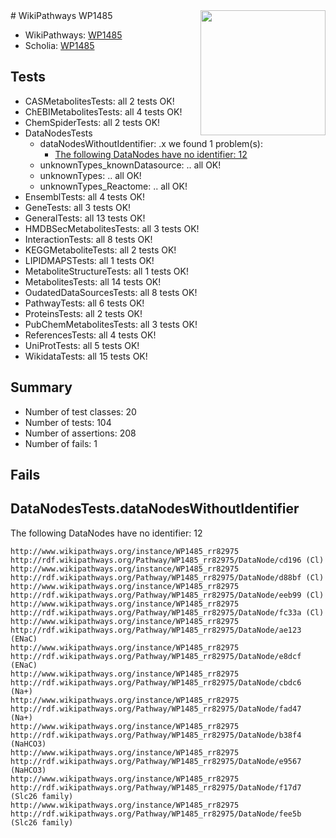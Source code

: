 <img style="float: right; width: 200px" src="https://upload.wikimedia.org/wikipedia/commons/thumb/8/83/Wplogo_with_text_500.png/640px-Wplogo_with_text_500.png" />
# WikiPathways WP1485

* WikiPathways: [WP1485](https://new.wikipathways.org/pathways/WP1485)
* Scholia: [WP1485](https://scholia.toolforge.org/wikipathways/WP1485)
## Tests
* CASMetabolitesTests: all 2 tests OK!
* ChEBIMetabolitesTests: all 4 tests OK!
* ChemSpiderTests: all 2 tests OK!
* DataNodesTests
    * dataNodesWithoutIdentifier: .x we found 1 problem(s):
        * [The following DataNodes have no identifier: 12](#8792c492)
    * unknownTypes_knownDatasource: .. all OK!
    * unknownTypes: .. all OK!
    * unknownTypes_Reactome: .. all OK!
* EnsemblTests: all 4 tests OK!
* GeneTests: all 3 tests OK!
* GeneralTests: all 13 tests OK!
* HMDBSecMetabolitesTests: all 3 tests OK!
* InteractionTests: all 8 tests OK!
* KEGGMetaboliteTests: all 2 tests OK!
* LIPIDMAPSTests: all 1 tests OK!
* MetaboliteStructureTests: all 1 tests OK!
* MetabolitesTests: all 14 tests OK!
* OudatedDataSourcesTests: all 8 tests OK!
* PathwayTests: all 6 tests OK!
* ProteinsTests: all 2 tests OK!
* PubChemMetabolitesTests: all 3 tests OK!
* ReferencesTests: all 4 tests OK!
* UniProtTests: all 5 tests OK!
* WikidataTests: all 15 tests OK!


## Summary

* Number of test classes: 20
* Number of tests: 104
* Number of assertions: 208
* Number of fails: 1

## Fails

<a name="8792c492" />

## DataNodesTests.dataNodesWithoutIdentifier

The following DataNodes have no identifier: 12
```
http://www.wikipathways.org/instance/WP1485_rr82975 http://rdf.wikipathways.org/Pathway/WP1485_rr82975/DataNode/cd196 (Cl)
http://www.wikipathways.org/instance/WP1485_rr82975 http://rdf.wikipathways.org/Pathway/WP1485_rr82975/DataNode/d88bf (Cl)
http://www.wikipathways.org/instance/WP1485_rr82975 http://rdf.wikipathways.org/Pathway/WP1485_rr82975/DataNode/eeb99 (Cl)
http://www.wikipathways.org/instance/WP1485_rr82975 http://rdf.wikipathways.org/Pathway/WP1485_rr82975/DataNode/fc33a (Cl)
http://www.wikipathways.org/instance/WP1485_rr82975 http://rdf.wikipathways.org/Pathway/WP1485_rr82975/DataNode/ae123 (ENaC)
http://www.wikipathways.org/instance/WP1485_rr82975 http://rdf.wikipathways.org/Pathway/WP1485_rr82975/DataNode/e8dcf (ENaC)
http://www.wikipathways.org/instance/WP1485_rr82975 http://rdf.wikipathways.org/Pathway/WP1485_rr82975/DataNode/cbdc6 (Na+)
http://www.wikipathways.org/instance/WP1485_rr82975 http://rdf.wikipathways.org/Pathway/WP1485_rr82975/DataNode/fad47 (Na+)
http://www.wikipathways.org/instance/WP1485_rr82975 http://rdf.wikipathways.org/Pathway/WP1485_rr82975/DataNode/b38f4 (NaHCO3)
http://www.wikipathways.org/instance/WP1485_rr82975 http://rdf.wikipathways.org/Pathway/WP1485_rr82975/DataNode/e9567 (NaHCO3)
http://www.wikipathways.org/instance/WP1485_rr82975 http://rdf.wikipathways.org/Pathway/WP1485_rr82975/DataNode/f17d7 (Slc26 family)
http://www.wikipathways.org/instance/WP1485_rr82975 http://rdf.wikipathways.org/Pathway/WP1485_rr82975/DataNode/fee5b (Slc26 family)
```

